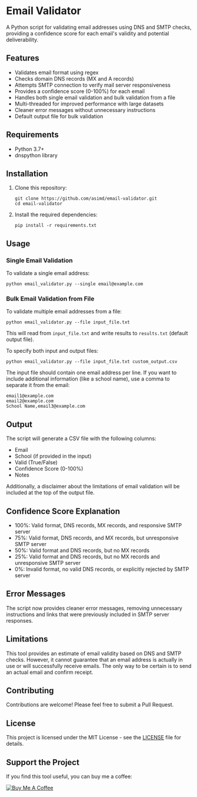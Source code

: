 # Email Validator

A Python script for validating email addresses using DNS and SMTP checks, providing a confidence score for each email's validity and potential deliverability.

## Features

- Validates email format using regex
- Checks domain DNS records (MX and A records)
- Attempts SMTP connection to verify mail server responsiveness
- Provides a confidence score (0-100%) for each email
- Handles both single email validation and bulk validation from a file
- Multi-threaded for improved performance with large datasets
- Cleaner error messages without unnecessary instructions
- Default output file for bulk validation

## Requirements

- Python 3.7+
- dnspython library

## Installation

1. Clone this repository:
   ```
   git clone https://github.com/asimd/email-validator.git
   cd email-validator
   ```
2. Install the required dependencies:
   ```
   pip install -r requirements.txt
   ```

## Usage

### Single Email Validation

To validate a single email address:
```
python email_validator.py --single email@example.com
```

### Bulk Email Validation from File

To validate multiple email addresses from a file:
```
python email_validator.py --file input_file.txt
```

This will read from `input_file.txt` and write results to `results.txt` (default output file).

To specify both input and output files:
```
python email_validator.py --file input_file.txt custom_output.csv
```

The input file should contain one email address per line. If you want to include additional information (like a school name), use a comma to separate it from the email:
```
email1@example.com
email2@example.com
School Name,email3@example.com
```

## Output

The script will generate a CSV file with the following columns:
- Email
- School (if provided in the input)
- Valid (True/False)
- Confidence Score (0-100%)
- Notes

Additionally, a disclaimer about the limitations of email validation will be included at the top of the output file.

## Confidence Score Explanation

- 100%: Valid format, DNS records, MX records, and responsive SMTP server
- 75%: Valid format, DNS records, and MX records, but unresponsive SMTP server
- 50%: Valid format and DNS records, but no MX records
- 25%: Valid format and DNS records, but no MX records and unresponsive SMTP server
- 0%: Invalid format, no valid DNS records, or explicitly rejected by SMTP server

## Error Messages

The script now provides cleaner error messages, removing unnecessary instructions and links that were previously included in SMTP server responses.

## Limitations

This tool provides an estimate of email validity based on DNS and SMTP checks. However, it cannot guarantee that an email address is actually in use or will successfully receive emails. The only way to be certain is to send an actual email and confirm receipt.

## Contributing

Contributions are welcome! Please feel free to submit a Pull Request.

## License

This project is licensed under the MIT License - see the [LICENSE](LICENSE) file for details.

## Support the Project

If you find this tool useful, you can buy me a coffee:

[![Buy Me A Coffee](https://www.buymeacoffee.com/assets/img/custom_images/orange_img.png)](https://buymeacoffee.com/asimd)